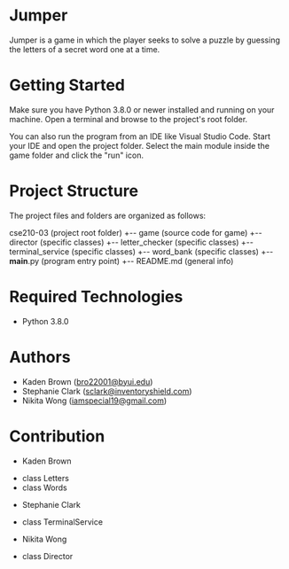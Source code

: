 # Jumper
Jumper is a game in which the player seeks to solve a puzzle by guessing the letters of a secret word one at a time.

# Getting Started
Make sure you have Python 3.8.0 or newer installed and running on your machine. Open a terminal and browse to the project's root folder. 

You can also run the program from an IDE like Visual Studio Code. Start your IDE and open the project folder. Select the main module inside the game folder and click the "run" icon.

# Project Structure
The project files and folders are organized as follows:

cse210-03               (project root folder)
+-- game                (source code for game)
  +-- director          (specific classes)
  +-- letter_checker    (specific classes)
  +-- terminal_service  (specific classes)
  +-- word_bank         (specific classes)
  +-- __main__.py       (program entry point)
+-- README.md           (general info)


# Required Technologies
* Python 3.8.0

# Authors
* Kaden Brown (bro22001@byui.edu)
* Stephanie Clark (sclark@inventoryshield.com)
* Nikita Wong (iamspecial19@gmail.com)


# Contribution
* Kaden Brown
- class Letters
- class Words

* Stephanie Clark
- class TerminalService

* Nikita Wong
- class Director
